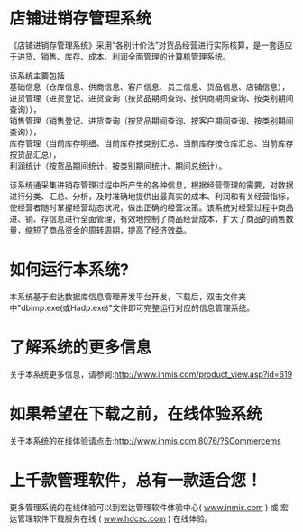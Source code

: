 # 店铺进销存管理系统

《店铺进销存管理系统》采用“各别计价法”对货品经营进行实际核算，是一套适应于进货、销售、库存、成本、利润全面管理的计算机管理系统。

该系统主要包括  
基础信息（仓库信息、供商信息、客户信息、员工信息、货品信息、店铺信息），  
进货管理（进货登记、进货查询（按货品期间查询、按供商期间查询、按类别期间查询）），  
销售管理（销售登记、进货查询（按货品期间查询、按客户期间查询、按类别期间查询）），  
库存管理（当前库存明细、当前库存按类别汇总、当前库存按仓库汇总、当前库存按货品汇总），  
利润统计（按货品期间统计、按类别期间统计、期间总统计）。

该系统通采集进销存管理过程中所产生的各种信息，根据经营管理的需要，对数据进行分类、汇总、分析，及时准确地提供出最真实的成本、利润和有关经营指标，使经营者随时掌握经营动态状况，做出正确的经营决策。该系统对经营过程中商品进、销、存信息进行全面管理，有效地控制了商品经营成本，扩大了商品的销售数量，缩短了商品资金的周转周期，提高了经济效益。

# 如何运行本系统?

本系统基于宏达数据库信息管理开发平台开发，下载后，双击文件夹中"dbimp.exe(或Hadp.exe)"文件即可完整运行对应的信息管理系统。

# 了解系统的更多信息

关于本系统更多信息，请参阅:http://www.inmis.com/product_view.asp?id=619

# 如果希望在下载之前，在线体验系统

关于本系统的在线体验请点击:http://www.inmis.com:8076/?SCommercems

# 上千款管理软件，总有一款适合您！

更多管理系统的在线体验可以到宏达管理软件体验中心( www.inmis.com ) 或 宏达管理软件下载服务在线 ( www.hdcsc.com ) 在线体验。


